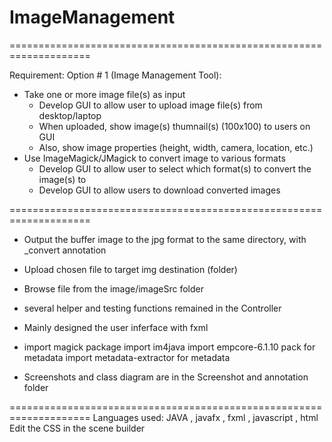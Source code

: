 # ImageManagement

====================================================================

Requirement:
Option # 1 (Image Management Tool):
- Take one or more image file(s) as input
    - Develop GUI to allow user to upload image file(s) from desktop/laptop
    - When uploaded, show image(s) thumnail(s) (100x100) to users on GUI
    - Also, show image properties (height, width, camera, location, etc.)
- Use ImageMagick/JMagick to convert image to various formats
    - Develop GUI to allow user to select which format(s) to convert the image(s) to
    - Develop GUI to allow users to download converted images
 
====================================================================
 
- Output the buffer image to the jpg format to the same directory, 
    with _convert annotation
 
- Upload chosen file to target img destination (folder)
 
- Browse file from the image/imageSrc folder
 
- several helper and testing functions remained in the Controller
 
- Mainly designed the user inferface with fxml

- import magick package
  import im4java
  import empcore-6.1.10 pack for metadata
  import metadata-extractor for metadata

- Screenshots and class diagram are in the Screenshot and annotation folder
 
====================================================================
 Languages used: JAVA , javafx , fxml , javascript , html 
 Edit the CSS in the scene builder
